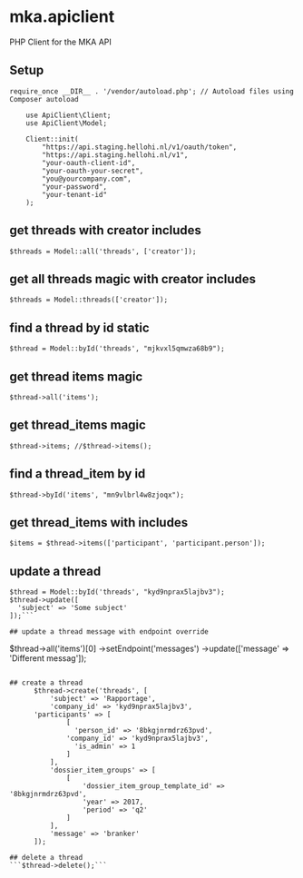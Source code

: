 # mka.apiclient
PHP Client for the MKA API

## Setup
```
require_once __DIR__ . '/vendor/autoload.php'; // Autoload files using Composer autoload

	use ApiClient\Client;
	use ApiClient\Model;

	Client::init(
		"https://api.staging.hellohi.nl/v1/oauth/token",
		"https://api.staging.hellohi.nl/v1",
		"your-oauth-client-id",
		"your-oauth-your-secret",
		"you@yourcompany.com",
		"your-password",
		"your-tenant-id"
	);
```

## get threads with creator includes
```$threads = Model::all('threads', ['creator']);```

## get all threads magic with creator includes
```$threads = Model::threads(['creator']);```

## find a thread by id static
```$thread = Model::byId('threads', "mjkvxl5qmwza68b9");```

## get thread items magic
```$thread->all('items');```

## get thread_items magic
```$thread->items; //$thread->items();```

## find a thread_item by id
```$thread->byId('items', "mn9vlbrl4w8zjoqx");```

## get thread_items with includes
```$items = $thread->items(['participant', 'participant.person']);```

## update a thread
```
$thread = Model::byId('threads', "kyd9nprax5lajbv3");
$thread->update([
  'subject' => 'Some subject'
]);```

## update a thread message with endpoint override
```
$thread->all('items')[0]
  ->setEndpoint('messages')
  ->update(['message' => 'Different messag']);
  ```
    
## create a thread
		$thread->create('threads', [
			'subject' => 'Rapportage',
			'company_id' => 'kyd9nprax5lajbv3',
	    'participants' => [
		 		[
				  'person_id' => '8bkgjnrmdrz63pvd',
			    'company_id' => 'kyd9nprax5lajbv3',
				  'is_admin' => 1
				]
			],
			'dossier_item_groups' => [
				[
					'dossier_item_group_template_id' => '8bkgjnrmdrz63pvd',
					'year' => 2017,
					'period' => 'q2'
				]
			],
			'message' => 'branker'
		]);

## delete a thread
```$thread->delete();```
